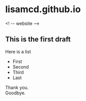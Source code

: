 # lisamcd.github.io
<! -- website --> 

## This is the first draft

Here is a list
- First
- Second
- Third
- Last

Thank you.  
Goodbye.

